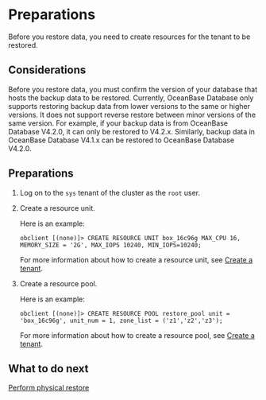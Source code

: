 # Preparations

Before you restore data, you need to create resources for the tenant to be restored.

## Considerations

Before you restore data, you must confirm the version of your database that hosts the backup data to be restored. Currently, OceanBase Database only supports restoring backup data from lower versions to the same or higher versions. It does not support reverse restore between minor versions of the same version. For example, if your backup data is from OceanBase Database V4.2.0, it can only be restored to V4.2.x. Similarly, backup data in OceanBase Database V4.1.x can be restored to OceanBase Database V4.2.0.

## Preparations

1. Log on to the `sys` tenant of the cluster as the `root` user.

2. Create a resource unit.

   Here is an example:

   ```shell
   obclient [(none)]> CREATE RESOURCE UNIT box_16c96g MAX_CPU 16, MEMORY_SIZE = '2G', MAX_IOPS 10240, MIN_IOPS=10240;
   ```

   For more information about how to create a resource unit, see [Create a tenant](../../200.tenant-management/600.common-tenant-operations/200.manage-create-tenant.md).

3. Create a resource pool.

   Here is an example:

   ```shell
   obclient [(none)]> CREATE RESOURCE POOL restore_pool unit = 'box_16c96g', unit_num = 1, zone_list = ('z1','z2','z3');
   ```

   For more information about how to create a resource pool, see [Create a tenant](../../200.tenant-management/600.common-tenant-operations/200.manage-create-tenant.md).

## What to do next

[Perform physical restore](../600.restore-data/200.initiate-the-tenant-restore.md)
